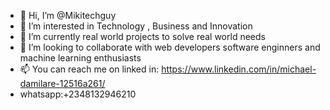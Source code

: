 - 👋 Hi, I’m @Mikitechguy
- 👀 I’m interested in Technology , Business and Innovation
- 🌱 I’m currently real world projects to solve real world needs
- 💞️ I’m looking to collaborate with web developers software enginners and machine learning enthusiasts
- 📫 You can reach me on linked in: https://www.linkedin.com/in/michael-damilare-12516a261/
- whatsapp:+2348132946210


